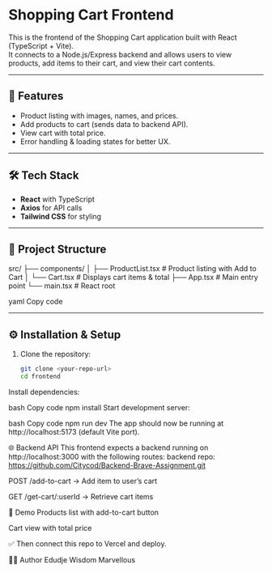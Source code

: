 # Shopping Cart Frontend
This is the frontend of the Shopping Cart application built with React (TypeScript + Vite).  
It connects to a Node.js/Express backend and allows users to view products, add items to their cart, and view their cart contents.

---

## 🚀 Features
- Product listing with images, names, and prices.  
- Add products to cart (sends data to backend API).  
- View cart with total price.  
- Error handling & loading states for better UX.  

---

## 🛠️ Tech Stack
- **React** with TypeScript  
- **Axios** for API calls  
- **Tailwind CSS** for styling  

---

## 📂 Project Structure
src/
├── components/
│ ├── ProductList.tsx # Product listing with Add to Cart
│ └── Cart.tsx # Displays cart items & total
├── App.tsx # Main entry point
└── main.tsx # React root

yaml
Copy code

---

## ⚙️ Installation & Setup
1. Clone the repository:
   ```bash
   git clone <your-repo-url>
   cd frontend
Install dependencies:

bash
Copy code
npm install
Start development server:

bash
Copy code
npm run dev
The app should now be running at http://localhost:5173 (default Vite port).

🌐 Backend API
This frontend expects a backend running on http://localhost:3000 with the following routes:
backend repo: https://github.com/Citycod/Backend-Brave-Assignment.git

POST /add-to-cart → Add item to user’s cart

GET /get-cart/:userId → Retrieve cart items

📸 Demo
Products list with add-to-cart button

Cart view with total price

✅
Then connect this repo to Vercel and deploy.

👨‍💻 Author
Edudje Wisdom Marvellous


